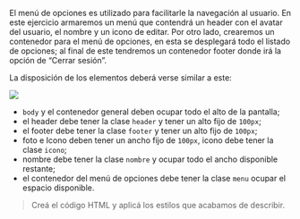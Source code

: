 El menú de opciones es utilizado para facilitarle la navegación al usuario. En este ejercicio armaremos un menú que contendrá un header con el avatar del usuario, el nombre y un icono de editar. Por otro lado, crearemos un contenedor para el menú de opciones, en esta se desplegará todo el listado de opciones; al final de este tendremos un contenedor footer donde irá la opción de “Cerrar sesión”.

La disposición de los elementos deberá verse similar a este:

![](https://i.ibb.co/y89xx8K/Screen-Shot-2020-08-28-at-17-40-59.png)

- `body` y el contenedor general deben ocupar todo el alto de la pantalla;
- el header debe tener la clase `header` y tener un alto fijo de `100px`;
- el footer debe tener la clase `footer` y tener un alto fijo de `100px`;
- foto e Icono deben tener un ancho fijo de `100px`, icono debe tener la clase `icono`;
- nombre debe tener la clase `nombre` y ocupar todo el ancho disponible restante;
- el contenedor del menú de opciones debe tener la clase `menu` ocupar el espacio disponible.

> Creá el código HTML y aplicá los estilos que acabamos de describir.